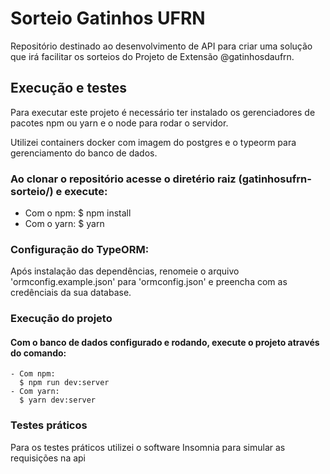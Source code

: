 # Sorteio Gatinhos UFRN
Repositório destinado ao desenvolvimento de API para criar uma solução que irá facilitar os sorteios do Projeto de Extensão @gatinhosdaufrn.
## Execução e testes

Para executar este projeto é necessário ter instalado os gerenciadores de pacotes npm ou yarn e o node para rodar o servidor.

Utilizei containers docker com imagem do postgres e o typeorm para gerenciamento do banco de dados.

### Ao clonar o repositório acesse o diretério raiz (gatinhosufrn-sorteio/) e execute:
  - Com o npm:
    $ npm install
  - Com o yarn:
    $ yarn
### Configuração do TypeORM:
  Após instalação das dependências, renomeie o arquivo 'ormconfig.example.json' para 'ormconfig.json'
  e preencha com as credênciais da sua database.

### Execução do projeto
  #### Com o banco de dados configurado e rodando, execute o projeto através do comando:
    - Com npm:
      $ npm run dev:server
    - Com yarn:
      $ yarn dev:server

### Testes práticos
  Para os testes práticos utilizei o software Insomnia para simular as requisições na api
